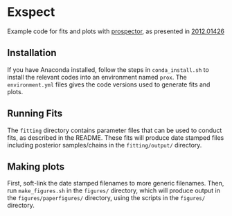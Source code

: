 # Exspect

Example code for fits and plots with [prospector](https://prospect.readthedocs.io/en/latest/), as presented in [2012.01426](https://arxiv.org/abs/2012.01426)

## Installation

If you have Anaconda installed, follow the steps in `conda_install.sh` to install the relevant codes into an environment named `prox`.  The `environment.yml` files gives the code versions used to generate fits and plots.

## Running Fits

The `fitting` directory contains parameter files that can be used to conduct fits, as described in the README.  These fits will produce date stamped files including posterior samples/chains in the `fitting/output/` directory.

## Making plots

First, soft-link the date stamped filenames to more generic filenames.  Then, run `make_figures.sh` in the `figures/` directory, which will produce output in the `figures/paperfigures/` directory, using the scripts in the `figures/` directory.
